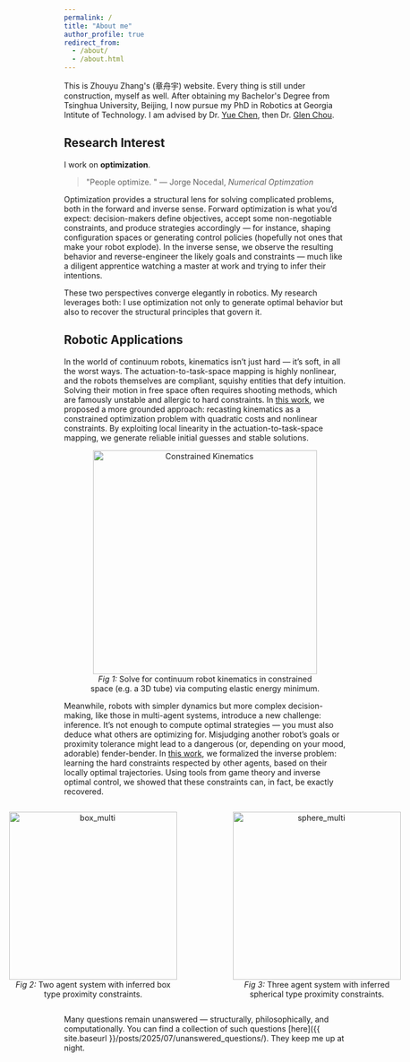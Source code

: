 ```yaml
---
permalink: /
title: "About me"
author_profile: true
redirect_from: 
  - /about/
  - /about.html
---
```


This is Zhouyu Zhang's (章舟宇) website. Every thing is still under construction, myself as well. After obtaining my Bachelor's Degree from Tsinghua University, Beijing, I now pursue my PhD in Robotics at Georgia Intitute of Technology. I am advised by Dr. [Yue Chen](https://sites.google.com/view/bm2lab), then Dr. [Glen Chou](https://glenchou.github.io/).

Research Interest
------
I work on **optimization**.

> "People optimize. "
> — Jorge Nocedal, *Numerical Optimzation*

Optimization provides a structural lens for solving complicated problems, both in the forward and inverse sense. Forward optimization is what you’d expect: decision-makers define objectives, accept some non-negotiable constraints, and produce strategies accordingly — for instance, shaping configuration spaces or generating control policies (hopefully not ones that make your robot explode). In the inverse sense, we observe the resulting behavior and reverse-engineer the likely goals and constraints — much like a diligent apprentice watching a master at work and trying to infer their intentions.

These two perspectives converge elegantly in robotics. My research leverages both: I use optimization not only to generate optimal behavior but also to recover the structural principles that govern it.

Robotic Applications
------
In the world of continuum robots, kinematics isn’t just hard — it’s soft, in all the worst ways. The actuation-to-task-space mapping is highly nonlinear, and the robots themselves are compliant, squishy entities that defy intuition. Solving their motion in free space often requires shooting methods, which are famously unstable and allergic to hard constraints. In [this work](https://arxiv.org/pdf/2308.10770), we proposed a more grounded approach: recasting kinematics as a constrained optimization problem with quadratic costs and nonlinear constraints. By exploiting local linearity in the actuation-to-task-space mapping, we generate reliable initial guesses and stable solutions.

<!-- ![Constrained Kinematics](https://zhangzdd.github.io/zzy_webpage/images/CTR_paper_figure.png) -->

<figure style="text-align: center;">
  <img src="https://zhangzdd.github.io/zzy_webpage/images/CTR_paper_figure.png" alt="Constrained Kinematics" width="400">
  <figcaption><em>Fig 1:</em> Solve for continuum robot kinematics in constrained space (e.g. a 3D tube) via computing elastic energy minimum.</figcaption>
</figure>
<!-- For robots that have simpler dynamics but greater decision space, like the scenario in multi-agent systems, inverse inference of goals & constraints are usually as important as generating optimal control policies, as the latter will require some level of knowledge of the former. You do not want to miscalculate other robots' intentions and proximity tolerance, otherwise we will have a scary (or cute) car crash. In [this work](https://iscicra25.github.io/papers/2025-Zhang-15_Constraint_Learning_in_Mult.pdf), we studied how one can formally infer the hard constraints that are well-respected by others in the multi-agent systems, from locally optimal trajectories demonstrated. Through the lens of game theory and inverse optimal control, the hard constraints can be exactly recovered. -->

Meanwhile, robots with simpler dynamics but more complex decision-making, like those in multi-agent systems, introduce a new challenge: inference. It’s not enough to compute optimal strategies — you must also deduce what others are optimizing for. Misjudging another robot’s goals or proximity tolerance might lead to a dangerous (or, depending on your mood, adorable) fender-bender. In [this work](https://iscicra25.github.io/papers/2025-Zhang-15_Constraint_Learning_in_Mult.pdf), we formalized the inverse problem: learning the hard constraints respected by other agents, based on their locally optimal trajectories. Using tools from game theory and inverse optimal control, we showed that these constraints can, in fact, be exactly recovered.

<!-- <div style="display: flex; gap: 10px; justify-content: center;">
  <img src="https://zhangzdd.github.io/zzy_webpage/images/multi_agent_box_trajectory" alt="box_multi" style="width: 45%;">
  <img src="https://zhangzdd.github.io/zzy_webpage/images/multi_agent_sphere_trajectory" alt="sphere_multi" style="width: 45%;">
</div> -->
<div style="display: flex; gap: 20px; justify-content: center;">
  <figure style="text-align: center;">
    <img src="https://zhangzdd.github.io/zzy_webpage/images/multi_agent_box_trajectory.gif" alt="box_multi" style="width: 300px;">
    <figcaption><em>Fig 2:</em> Two agent system with inferred box type proximity constraints.</figcaption>
  </figure>
  <figure style="text-align: center;">
    <img src="https://zhangzdd.github.io/zzy_webpage/images/multi_agent_sphere_trajectory.gif" alt="sphere_multi" style="width: 300px;">
    <figcaption><em>Fig 3:</em> Three agent system with inferred spherical type proximity constraints.</figcaption>
  </figure>
</div>


<!-- Nevertheless, many questions lie answered in front of my path. Check this [post](/posts/2025/07/unanswered_questions/) for the thinking I am current having. -->

Many questions remain unanswered — structurally, philosophically, and computationally. You can find a collection of such questions [here]({{ site.baseurl }}/posts/2025/07/unanswered_questions/). They keep me up at night.